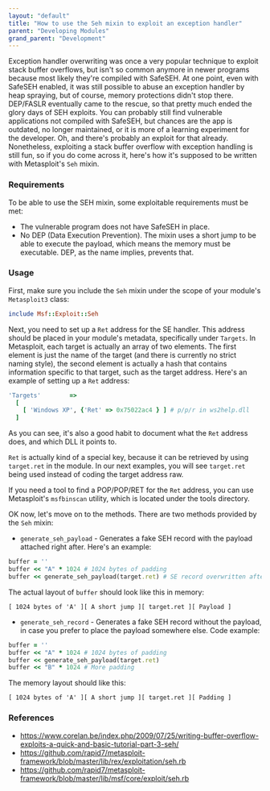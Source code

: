 ```yaml
---
layout: "default"
title: "How to use the Seh mixin to exploit an exception handler"
parent: "Developing Modules"
grand_parent: "Development"
---
```


Exception handler overwriting was once a very popular technique to exploit stack buffer overflows, but isn't so common anymore in newer programs because most likely they're compiled with SafeSEH. At one point, even with SafeSEH enabled, it was still possible to abuse an exception handler by heap spraying, but of course, memory protections didn't stop there. DEP/FASLR eventually came to the rescue, so that pretty much ended the glory days of SEH exploits. You can probably still find vulnerable applications not compiled with SafeSEH, but chances are the app is outdated, no longer maintained, or it is more of a learning experiment for the developer. Oh, and there's probably an exploit for that already. Nonetheless, exploiting a stack buffer overflow with exception handling is still fun, so if you do come across it, here's how it's supposed to be written with Metasploit's ```Seh``` mixin.

### Requirements

To be able to use the SEH mixin, some exploitable requirements must be met:

* The vulnerable program does not have SafeSEH in place.
* No DEP (Data Execution Prevention). The mixin uses a short jump to be able to execute the payload, which means the memory must be executable. DEP, as the name implies, prevents that.

### Usage

First, make sure you include the ```Seh``` mixin under the scope of your module's ```Metasploit3``` class:

```ruby
include Msf::Exploit::Seh
```

Next, you need to set up a ```Ret``` address for the SE handler. This address should be placed in your module's metadata, specifically under ```Targets```. In Metasploit, each target is actually an array of two elements. The first element is just the name of the target (and there is currently no strict naming style), the second element is actually a hash that contains information specific to that target, such as the target address. Here's an example of setting up a ```Ret``` address:

```ruby
'Targets'        =>
  [
    [ 'Windows XP', {'Ret' => 0x75022ac4 } ] # p/p/r in ws2help.dll
  ]
```

As you can see, it's also a good habit to document what the ```Ret``` address does, and which DLL it points to.

```Ret``` is actually kind of a special key, because it can be retrieved by using ```target.ret``` in the module. In our next examples, you will see ```target.ret``` being used instead of coding the target address raw.

If you need a tool to find a POP/POP/RET for the ```Ret``` address, you can use Metasploit's ```msfbinscan``` utility, which is located under the tools directory.

OK now, let's move on to the methods. There are two methods provided by the ```Seh``` mixin:

* ```generate_seh_payload``` - Generates a fake SEH record with the payload attached right after. Here's an example:

```ruby
buffer = ''
buffer << "A" * 1024 # 1024 bytes of padding
buffer << generate_seh_payload(target.ret) # SE record overwritten after 1024 bytes
```

The actual layout of ```buffer``` should look like this in memory:

```
[ 1024 bytes of 'A' ][ A short jump ][ target.ret ][ Payload ]
```

* ```generate_seh_record``` - Generates a fake SEH record without the payload, in case you prefer to place the payload somewhere else. Code example:

```ruby
buffer = ''
buffer << "A" * 1024 # 1024 bytes of padding
buffer << generate_seh_payload(target.ret)
buffer << "B" * 1024 # More padding
```

The memory layout should like this:

```
[ 1024 bytes of 'A' ][ A short jump ][ target.ret ][ Padding ]
```

### References

- <https://www.corelan.be/index.php/2009/07/25/writing-buffer-overflow-exploits-a-quick-and-basic-tutorial-part-3-seh/>
- <https://github.com/rapid7/metasploit-framework/blob/master/lib/rex/exploitation/seh.rb>
- <https://github.com/rapid7/metasploit-framework/blob/master/lib/msf/core/exploit/seh.rb>
